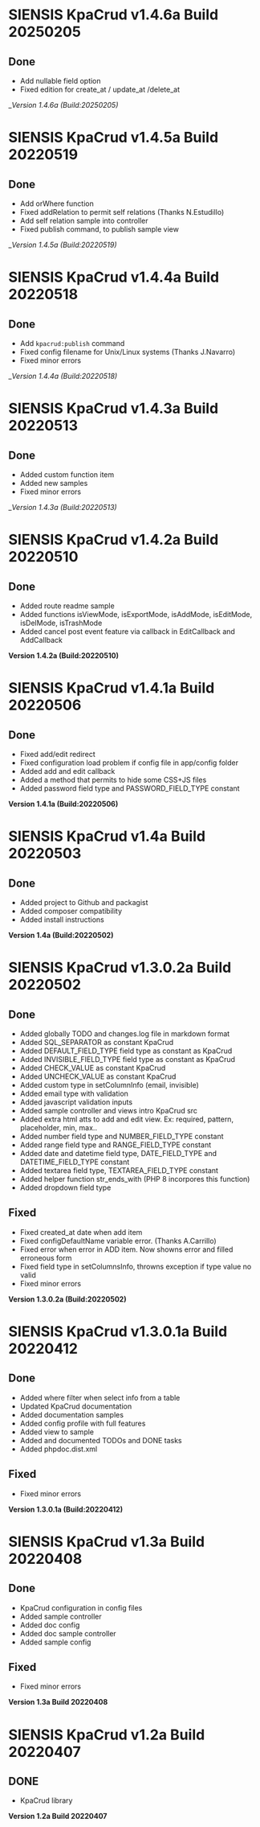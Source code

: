 # SIENSIS KpaCrud v1.4.6a Build 20250205

## Done
  - Add nullable field option
  - Fixed edition for create_at / update_at /delete_at

__Version 1.4.6a (Build:20250205)_


# SIENSIS KpaCrud v1.4.5a Build 20220519

## Done
  - Add orWhere function
  - Fixed addRelation to permit self relations (Thanks N.Estudillo)
  - Add self relation sample into controller
  - Fixed publish command, to publish sample view

__Version 1.4.5a (Build:20220519)_


# SIENSIS KpaCrud v1.4.4a Build 20220518

## Done
  - Add `kpacrud:publish` command
  - Fixed config filename for Unix/Linux systems (Thanks J.Navarro)
  - Fixed minor errors

__Version 1.4.4a (Build:20220518)_

# SIENSIS KpaCrud v1.4.3a Build 20220513

## Done
  - Added custom function item
  - Added new samples
  - Fixed minor errors

__Version 1.4.3a (Build:20220513)_

# SIENSIS KpaCrud v1.4.2a Build 20220510

## Done
  
  - Added route readme sample
  - Added functions isViewMode, isExportMode, isAddMode, isEditMode, isDelMode, isTrashMode
  - Added cancel post event feature via callback in EditCallback and AddCallback

__Version 1.4.2a (Build:20220510)__

# SIENSIS KpaCrud v1.4.1a Build 20220506

## Done

- Fixed add/edit redirect
- Fixed configuration load problem if config file in app/config folder 
- Added add and edit callback
- Added a method that permits to hide some CSS+JS files
- Added password field type and PASSWORD_FIELD_TYPE constant

__Version 1.4.1a (Build:20220506)__

# SIENSIS KpaCrud v1.4a Build 20220503

## Done

- Added project to Github and packagist
- Added composer compatibility
- Added install instructions
  
__Version 1.4a (Build:20220502)__

# SIENSIS KpaCrud v1.3.0.2a Build 20220502

## Done

- Added globally TODO and changes.log file in markdown format
- Added SQL_SEPARATOR as constant KpaCrud 
- Added DEFAULT_FIELD_TYPE field type as constant as KpaCrud
- Added INVISIBLE_FIELD_TYPE field type as constant as KpaCrud
- Added CHECK_VALUE as constant KpaCrud
- Added UNCHECK_VALUE as constant KpaCrud
- Added custom type in setColumnInfo (email, invisible)
- Added email type with validation
- Added javascript validation inputs
- Added sample controller and views intro KpaCrud src
- Added extra html atts to add and edit view. Ex: required, pattern, placeholder, min, max..
- Added number field type and NUMBER_FIELD_TYPE constant
- Added range field type and RANGE_FIELD_TYPE constant
- Added date and datetime field type, DATE_FIELD_TYPE and DATETIME_FIELD_TYPE constant
- Added textarea field type, TEXTAREA_FIELD_TYPE constant
- Added helper function str_ends_with (PHP 8 incorpores this function)
- Added dropdown field type
 
## Fixed
- Fixed created_at date when add item
- Fixed configDefaultName variable error. (Thanks A.Carrillo)
- Fixed error when error in ADD item. Now showns error and filled erroneous form
- Fixed field type in setColumnsInfo, throwns exception if type value no valid
- Fixed minor errors 

__Version 1.3.0.2a (Build:20220502)__

# SIENSIS KpaCrud v1.3.0.1a Build 20220412


## Done

- Added where filter when select info from a table 
- Updated KpaCrud documentation
- Added documentation samples 
- Added config profile with full features 
- Added view to sample 
- Added and documented TODOs and DONE tasks
- Added phpdoc.dist.xml

## Fixed

- Fixed minor errors 

__Version 1.3.0.1a (Build:20220412)__


# SIENSIS KpaCrud v1.3a Build 20220408

## Done 
- KpaCrud configuration in config files
- Added sample controller 
- Added doc config 
- Added doc sample controller 
- Added sample config 
## Fixed
- Fixed minor errors 
 
__Version 1.3a Build 20220408__


# SIENSIS KpaCrud v1.2a Build 20220407
 
## DONE
  - KpaCrud library 
 
__Version 1.2a Build 20220407__
